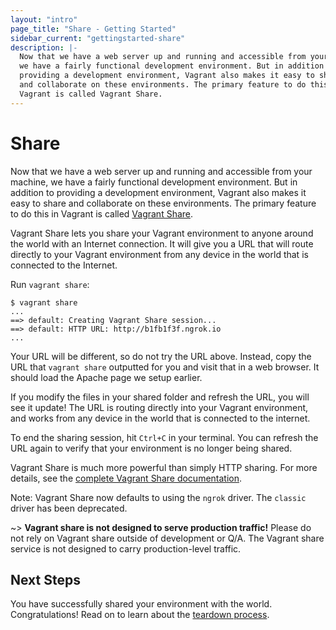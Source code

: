 ```yaml
---
layout: "intro"
page_title: "Share - Getting Started"
sidebar_current: "gettingstarted-share"
description: |-
  Now that we have a web server up and running and accessible from your machine,
  we have a fairly functional development environment. But in addition to
  providing a development environment, Vagrant also makes it easy to share
  and collaborate on these environments. The primary feature to do this in
  Vagrant is called Vagrant Share.
---
```


# Share

Now that we have a web server up and running and accessible from your machine,
we have a fairly functional development environment. But in addition to
providing a development environment, Vagrant also makes it easy to share
and collaborate on these environments. The primary feature to do this in
Vagrant is called [Vagrant Share](/docs/share/).

Vagrant Share lets you share your Vagrant environment to anyone around the
world with an Internet connection. It will give you a URL that will route
directly to your Vagrant environment from any device in the world that is
connected to the Internet.

Run `vagrant share`:

```
$ vagrant share
...
==> default: Creating Vagrant Share session...
==> default: HTTP URL: http://b1fb1f3f.ngrok.io
...
```

Your URL will be different, so do not try the URL above. Instead, copy
the URL that `vagrant share` outputted for you and visit that in a web
browser. It should load the Apache page we setup earlier.

If you modify the files in your shared folder and refresh the URL, you will
see it update! The URL is routing directly into your Vagrant environment,
and works from any device in the world that is connected to the internet.

To end the sharing session, hit `Ctrl+C` in your terminal. You can refresh
the URL again to verify that your environment is no longer being shared.

Vagrant Share is much more powerful than simply HTTP sharing. For more
details, see the [complete Vagrant Share documentation](/docs/share/).

Note: Vagrant Share now defaults to using the `ngrok` driver.
The `classic` driver has been deprecated. 

~> **Vagrant share is not designed to serve production traffic!** Please do not
rely on Vagrant share outside of development or Q/A. The Vagrant share service
is not designed to carry production-level traffic.

## Next Steps

You have successfully shared your environment with the world. Congratulations!
Read on to learn about the [teardown process](/intro/getting-started/teardown.html).
